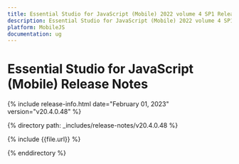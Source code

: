```yaml
---
title: Essential Studio for JavaScript (Mobile) 2022 volume 4 SP1 Release Notes  
description: Essential Studio for JavaScript (Mobile) 2022 volume 4 SP1 Release Notes  
platform: MobileJS
documentation: ug
---
```


# Essential Studio for JavaScript (Mobile)  Release Notes  

{% include release-info.html date="February 01, 2023"  version="v20.4.0.48" %} 

{% directory path: _includes/release-notes/v20.4.0.48 %}

{% include {{file.url}} %}

{% enddirectory %}